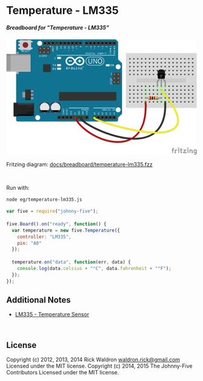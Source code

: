 <!--remove-start-->

# Temperature - LM335

<!--remove-end-->






##### Breadboard for "Temperature - LM335"



![docs/breadboard/temperature-lm335.png](breadboard/temperature-lm335.png)<br>

Fritzing diagram: [docs/breadboard/temperature-lm335.fzz](breadboard/temperature-lm335.fzz)

&nbsp;




Run with:
```bash
node eg/temperature-lm335.js
```


```javascript
var five = require("johnny-five");

five.Board().on("ready", function() {
  var temperature = new five.Temperature({
    controller: "LM335",
    pin: "A0"
  });

  temperature.on("data", function(err, data) {
    console.log(data.celsius + "°C", data.fahrenheit + "°F");
  });
});


```








## Additional Notes
- [LM335 - Temperature Sensor](http://www.ti.com/lit/ds/symlink/lm335.pdf)

&nbsp;

<!--remove-start-->

## License
Copyright (c) 2012, 2013, 2014 Rick Waldron <waldron.rick@gmail.com>
Licensed under the MIT license.
Copyright (c) 2014, 2015 The Johnny-Five Contributors
Licensed under the MIT license.

<!--remove-end-->
